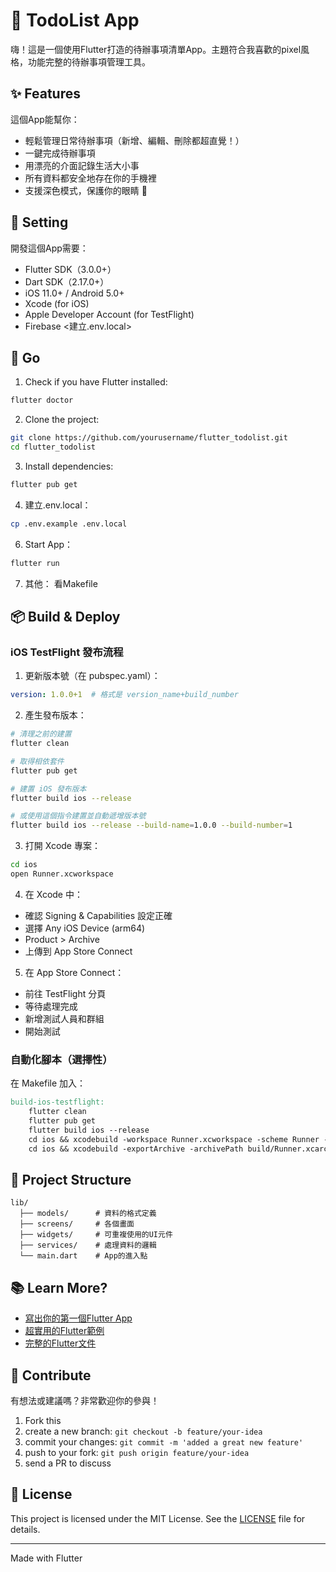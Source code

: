 # 📝 TodoList App

嗨！這是一個使用Flutter打造的待辦事項清單App。主題符合我喜歡的pixel風格，功能完整的待辦事項管理工具。

## ✨ Features

這個App能幫你：
- 輕鬆管理日常待辦事項（新增、編輯、刪除都超直覺！）
- 一鍵完成待辦事項
- 用漂亮的介面記錄生活大小事
- 所有資料都安全地存在你的手機裡
- 支援深色模式，保護你的眼睛 🌙

## 🔧 Setting

開發這個App需要：
- Flutter SDK（3.0.0+）
- Dart SDK（2.17.0+）
- iOS 11.0+ / Android 5.0+
- Xcode (for iOS)
- Apple Developer Account (for TestFlight)
- Firebase <建立.env.local>

## 🚀 Go

1. Check if you have Flutter installed:
```bash
flutter doctor
```

2. Clone the project:
```bash
git clone https://github.com/yourusername/flutter_todolist.git
cd flutter_todolist
```

3. Install dependencies:
```bash
flutter pub get
```

4. 建立.env.local：
```bash
cp .env.example .env.local
```

6. Start App：
```bash
flutter run
```

7. 其他：
看Makefile

## 📦 Build & Deploy

### iOS TestFlight 發布流程

1. 更新版本號（在 pubspec.yaml）：
```yaml
version: 1.0.0+1  # 格式是 version_name+build_number
```

2. 產生發布版本：
```bash
# 清理之前的建置
flutter clean

# 取得相依套件
flutter pub get

# 建置 iOS 發布版本
flutter build ios --release

# 或使用這個指令建置並自動遞增版本號
flutter build ios --release --build-name=1.0.0 --build-number=1
```

3. 打開 Xcode 專案：
```bash
cd ios
open Runner.xcworkspace
```

4. 在 Xcode 中：
- 確認 Signing & Capabilities 設定正確
- 選擇 Any iOS Device (arm64)
- Product > Archive
- 上傳到 App Store Connect

5. 在 App Store Connect：
- 前往 TestFlight 分頁
- 等待處理完成
- 新增測試人員和群組
- 開始測試

### 自動化腳本（選擇性）

在 Makefile 加入：
```makefile
build-ios-testflight:
    flutter clean
    flutter pub get
    flutter build ios --release
    cd ios && xcodebuild -workspace Runner.xcworkspace -scheme Runner -configuration Release archive -archivePath build/Runner.xcarchive
    cd ios && xcodebuild -exportArchive -archivePath build/Runner.xcarchive -exportOptionsPlist exportOptions.plist -exportPath build/Runner.ipa
```

## 📁 Project Structure

```
lib/
  ├── models/      # 資料的格式定義
  ├── screens/     # 各個畫面
  ├── widgets/     # 可重複使用的UI元件
  ├── services/    # 處理資料的邏輯
  └── main.dart    # App的進入點
```

## 📚 Learn More?

- [寫出你的第一個Flutter App](https://docs.flutter.dev/get-started/codelab)
- [超實用的Flutter範例](https://docs.flutter.dev/cookbook)
- [完整的Flutter文件](https://docs.flutter.dev/)

## 🤝 Contribute

有想法或建議嗎？非常歡迎你的參與！

1. Fork this
2. create a new branch: `git checkout -b feature/your-idea`
3. commit your changes: `git commit -m 'added a great new feature'`
4. push to your fork: `git push origin feature/your-idea`
5. send a PR to discuss

## 📄 License

This project is licensed under the MIT License. See the [LICENSE](LICENSE) file for details.

---
Made with Flutter
